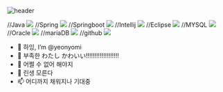 <!---
yeonyomi/yeonyomi is a ✨ special ✨ repository because its `README.md` (this file) appears on your GitHub profile.
You can click the Preview link to take a look at your changes.
--->
![header](https://capsule-render.vercel.app/api?type=Egg&color=4B4A67&height=150&section=header&text=yeonyomi&fontColor=ffffff&fontSize=60&animation=fadeIn&fontAlignY=40)

//Java
<img src="https://img.shields.io/badge/JAVA-007396?style=for-the-badge&logo=java&logoColor=white">
//Spring
<img src="https://img.shields.io/badge/spring-6DB33F?style=for-the-badge&logo=spring&logoColor=white">
//Springboot
<img src="https://img.shields.io/badge/springboot-6DB33F?style=for-the-badge&logo=springboot&logoColor=white">
//Intellij
<img src="https://img.shields.io/badge/Intellij-000000?style=for-the-badge&logo=Intellij&logoColor=white">
//Eclipse
<img src="https://img.shields.io/badge/Eclipse-2C2255?style=for-the-badge&logo=Eclipse%20IDE&logoColor=white">
//MYSQL
<img src="https://img.shields.io/badge/MySQL-4479A1?style=for-the-badge&logo=MySQL&logoColor=white">
//Oracle
<img src="https://img.shields.io/badge/Oracle-F80000?style=for-the-badge&logo=Oracle&logoColor=white">
//mariaDB
<img src="https://img.shields.io/badge/mariaDB-003545?style=for-the-badge&logo=mariaDB&logoColor=white">
//github
<img src="https://img.shields.io/badge/github-181717?style=for-the-badge&logo=github&logoColor=white">
- 👋 하잉, I’m @yeonyomi
- 👀 부족한 わたし かわいい!!!!!!!!!!!!!!!!!!! 
- 🌱 어쩔 수 없어 해야지
- 💞️ 린생 모른다
- 📫 어디까지 채워지나 기대중
